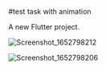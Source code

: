 #test task with animation

A new Flutter project.

![Screenshot_1652798212](https://user-images.githubusercontent.com/88509809/168838641-163bef3f-26f9-4768-95dc-e415f0dcf33b.png)

![Screenshot_1652798206](https://user-images.githubusercontent.com/88509809/168838787-ff9776d4-ac84-44ff-91d0-7f441c8cdd86.png)
